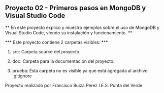 ## Proyecto 02 - Primeros pasos en MongoDB y Visual Studio Code
** En este proyecto explico y muestro ejemplos sobre el uso de MongoDB y Visual Studio Code, viendo su instalación y funcionamiento. **

*** Este proyecto contiene 2 carpetas visibles: ***
1. src: Carpeta source del proyecto.
2. doc: Carpeta para la documentación del proyecto.

3. prueba: Esta carpeta no es visible ya que está agregada al archivo .gitignore

Proyecto realizado por Francisco Buiza Pérez
I.E.S. Punta del Verde